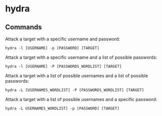 # hydra

## Commands

Attack a target with a specific username and password:
```
hydra -l [USERNAME] -p [PASSWORD] [TARGET]
```

Attack a target with a specific username and a list of possible passwords:
```
hydra -l [USERNAME] -P [PASSWORDS_WORDLIST] [TARGET]
```

Attack a target with a list of possible usernames and a list of possible passwords:
```
hydra -L [USERNAMES_WORDLIST] -P [PASSWORDS_WORDLIST] [TARGET]
```

Attack a target with a list of possible usernames and a specific password:
```
hydra -L USERNAMES_WORDLIST] -p [PASSWORD] [TARGET]
```